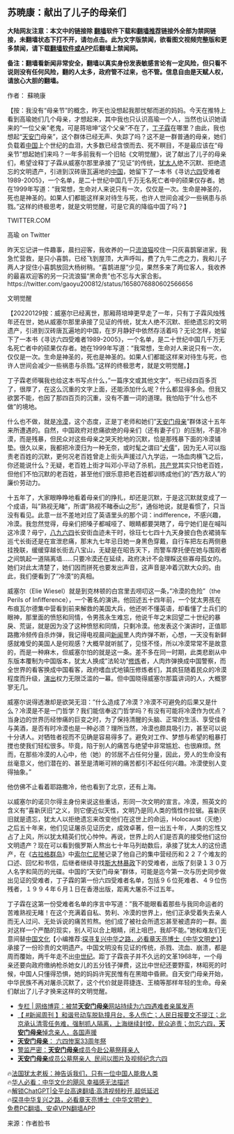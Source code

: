  <!-- 面包屑导航 --> <h2>苏暁康：献出了儿子的母亲们</h2> <p class="notice"><b>大陆网友注意：本文中的链接除 <a href="https://github.com/bannedbook/fanqiang" >翻墙</a>软件下载和<a href="https://github.com/killgcd/justmysocks/blob/master/README.md">翻墙推荐</a>链接外全部为禁网链接，未翻墙状态下打不开，请勿点击。此为文字版禁闻，欲看图文视频完整版和更多禁闻，请下载<a href="https://github.com/bannedbook/fanqiang">翻墙软件或APP</a>后翻墙上禁闻网。</p><p>备注：翻墙看新闻非常安全，翻墙以真实身份发表敏感言论有一定风险，但只看不说则没有任何风险，翻的人太多，政府管不过来，也不管。信息自由是天赋人权，请放心大胆的翻墙。</b></p>  <div class="entry"> <p>作者： 蘇暁康</p> <p>【按：我没有“母亲节”的概念，昨天也没想起我那忧郁而逝的妈妈。今天在推特上看到高瑜她们几个母亲，才想起来，其中我也只认识高瑜一个人，当然也认识她请来的“一位父亲”老鬼，可是蒋培坤“这个父亲”不在了，<a href="https://www.bannedbook.org/bnews/tag/%e4%b8%81%e5%ad%90%e9%9c%96/" class="st_tag internal_tag" rel="tag" title="标签 丁子霖 下的日志">丁子霖</a>在哪里？由此，我也想起“<a href="https://www.bannedbook.org/bnews/tag/%e5%a4%a9%e5%ae%89%e9%97%a8/" class="st_tag internal_tag" rel="tag" title="标签 天安门 下的日志">天安门</a>母亲”，这个群体已经无声、失踪了吗？这不是一群普通的母亲，她们负载着<span class='wp_keywordlink_affiliate'><a href="https://www.bannedbook.org/" title="中国" target="_blank">中国</a></span>上个世纪的血泪，大多数已经含恨而去、死不瞑目，不是最应该在“母亲节”想起她们来吗？一年多前我有一个旧帖《文明觉醒》，说了献出了儿子的母亲们，希望诠释丁子霖从威塞尔那里承接了“见证”的传统，<a href="https://www.bannedbook.org/bnews/tag/%e7%8a%b9%e5%a4%aa%e4%ba%ba/" class="st_tag internal_tag" rel="tag" title="标签 犹太人 下的日志">犹太人</a>绝不沉默、拒绝遗忘的文明遗产，引进到汉砖唐瓦遍地的<a href="https://www.bannedbook.org/bnews/tag/%E4%B8%AD%E5%9B%BD/" class="st_tag internal_tag" rel="tag" title="标签 中国 下的日志">中国</a>，她留下了一本书《寻访<span class='wp_keywordlink'><a href="https://www.bannedbook.org/forum2/topic2509.html" title="《中国六四真相》" target="_blank">六四</a></span>受难者1989-2005》，一个名单，是二十世纪中国几千万无名死亡者中的硕果仅存者。她在1999年写道：“我常想，生命对人来说只有一次，仅仅是一次。生命是神圣的，死也是神圣的。如果人们都能这样来对待生与死，也许人世间会减少一些祸患与杀戮。”这样的终极思考，就是文明觉醒，可是它真的降临中国了吗？】</p> <p>TWITTER.COM</p> <p>高瑜 on Twitter</p> <p>昨天忘记讲一件趣事，晨扫迎客，我收养的一只<a href="https://www.bannedbook.org/bnews/tag/%E6%B5%81%E6%B5%AA%E7%8C%AB/" class="st_tag internal_tag" rel="tag" title="标签 流浪猫 下的日志">流浪猫</a>咬住一只灰喜鹊窜进家，我急忙营救，是只小喜鹊，已经飞到屋顶，大声呼叫，费了九牛二虎之力，我和儿子两人才捉住小喜鹊放回大杨树稍。“喜鹊进屋”少见，果然多来了两位客人，我收养的最喜欢迎客的另一只流浪猫“黑命贵”也不忘与大家合影。 https://twitter.com/gaoyu200812/status/1658076880602566656</p> <p>文明觉醒</p> <p>【20220129按：威塞尔已经离世，那厢蒋培坤更早走了一年，只有丁子霖风烛残年还在世，她从威塞尔那里承接了见证的传统，犹太人绝不沉默、拒绝遗忘的文明遗产，引进到汉砖唐瓦遍地的中国，在岁月静好中依然存活着吗？无论怎样，她留下了一本书《寻访六四受难者1989-2005》，一个名单，是二十世纪中国几千万无名死亡者中的硕果仅存者。她在1999年写道：“我常想，生命对人来说只有一次，仅仅是一次。生命是神圣的，死也是神圣的。如果人们都能这样来对待生与死，也许人世间会减少一些祸患与杀戮。”这样的终极思考，就是文明觉醒。】</p> <p>丁子霖老师嘱我也给这本书写点什么，&#8221;一篇序文或其他文字&#8221;，书已经四百多页了，很厚了，在这么沉重的文字上面，还能添加什么呢？什么都显得多余。但我又欲罢不能，也因了那四百页的沉重，没有不置一词的道理。我怕陷于&#8221;什么也不做&#8221;的境地。</p>  <p>什么也不做，就是<a href="https://www.bannedbook.org/bnews/tag/%E5%86%B7%E6%BC%A0/" class="st_tag internal_tag" rel="tag" title="标签 冷漠 下的日志">冷漠</a>，这个态度，正是丁老师和她们&#8221;<a href="https://www.bannedbook.org/bnews/tag/%e5%a4%a9%e5%ae%89%e9%97%a8%e6%af%8d%e4%ba%b2/" class="st_tag internal_tag" rel="tag" title="标签 天安门母亲 下的日志">天安门母亲</a>&#8221;群体这十五年来所遭遇的。自然，中国政府对悲痛欲绝的母亲们（还有妻子们）的压制，不是冷漠，而是残暴，但民众对这些母亲之哭天抢地的沉默，恰是那残暴下面的冷漠铺垫。很久以来，我都把冷漠归为一种无奈，或时髦之谓曰&#8221;<span class='wp_keywordlink'><a href="https://www.bannedbook.org/forum2/topic141.html" title="《犬儒病》胡平 著" target="_blank">犬儒</a></span>&#8221;，因为无人可以指责老百姓的沉默，更何况老百姓曾走上街头声援过八九学运，一场血肉横飞之后，你还能说什么？无疑，老百姓上街才叫邓小平动了杀机，<a href="https://www.bannedbook.org/bnews/tag/%e5%85%b1%e4%ba%a7%e5%85%9a/" class="st_tag internal_tag" rel="tag" title="标签 共产党 下的日志">共产党</a>其实只怕老百姓，但他们不怕沉默的老百姓，甚至他们很乐意把老百姓都训练成他们的&#8221;西方敌人&#8221;的廉价劳动力。</p> <p>十五年了，大家眼睁睁地看着母亲们的挣扎，却还是沉默，于是这沉默就变成了一个成语，叫&#8221;熟视无睹&#8221;，所谓&#8221;熟视不睹泰山之形&#8221;，通俗地说，就是看惯了，只当没有看见。此意一丝不差地对应了英语里头的那个词：indifference，不感兴趣，冷漠。我忽然觉得，母亲们把嗓子都喊哑了、眼睛都要哭瞎了，毋宁她们是在喊叫这冷漠？毋宁，<span class='wp_keywordlink'><a href="https://www.bannedbook.org/forum2/topic2509.html" title="八九六四天安门禁书禁片特辑" target="_blank">八九六四</a></span>长安街血迹未干时，徐玨七七四十九天身披白色衣裙骑车巡弋长街还是在宣泄悲痛，那末九七年忌日她一身黑色穿戴，自行车把左右两侧悬挂挽联，缓缓穿越长街去八宝山，无疑是在昭告天下，而警车摩托便在她与围观者之间筑起一道隔离墙……只要冷漠还在延续，政府决计不会理睬这些寡母孤女的。她们对此太清楚了，她们因而拼死也要发出声音，这声音是冲着沉默大众的。由此，我们便看到了&#8221;冷漠&#8221;的真相。</p> <p>威塞尔（Elie Wiesel）就是到克林顿的白宫里去唠叨这一条，&#8221;冷漠的危险&#8221;（the Perils of Infifference），一个著名的演讲。他回述五十四年前，一个犹太男孩在布痕瓦尔德集中营看到前来解救的美国大兵，他还听不懂英语，却看懂了士兵们的眼神，那里面的愤怒和同情，令男孩永生难忘，他说千年之末回望二十世纪的暴戾、荒诞，就是因为没了这种愤怒和同情，只剩冷漠。他发表这个演讲时，正值耶路撒冷频传自杀炸弹，我记得电视晨间<span class='wp_keywordlink_affiliate'><a href="https://www.bannedbook.org/" title="新闻">新闻</a></span>里人肉炸弹不断，心想，一天没有新鲜感就难受的美国人是何观感？大概早就听腻了，见怪不怪，所以冷漠常常不是故意的，而是一种麻木，但威塞尔怕的就是这一条。差不多在同一时期，此类悲剧从中东版本覆制为中国版本，犹太人换成&#8221;法轮功&#8221;<span class='wp_keywordlink'><a href="https://www.qi-gong.me/" title="气功修炼网" target="_blank">修炼</a></span>者，人肉炸弹换成中国警察，而全世界的看客换成中国看客，政府嗜血式地镇压修炼者们，其疯狂随着民众的冷漠程度而升级，<span class='wp_keywordlink_affiliate'><a href="https://zh-cn.shenyunperformingarts.org/" title="演出" target="_blank">演出</a></span>权力无限泛滥的一幕。但中国晓得威塞尔那篇讲词的人，大概寥寥无几。</p> <p>威塞尔说得透澈却是欲哭无泪：&#8221;什么造成了冷漠？冷漠不可避免的后果又是什么？冷漠是不是一门哲学？我们能信奉这门哲学吗？有没有可能将冷漠作为优点？当身边的世界历经惨痛的巨变之时，为了保持清醒的头脑、正常的生活、享受佳肴与美酒，是否有时冷漠也是一种必须？理所当然，冷漠也颇具吸引力，甚至可以说十分诱人。对牺牲者视而不见确是容易得多了。避免对工作、梦想与希望的粗暴打搅也使我们轻松很多。毕竟，陷于别人的痛苦与绝望中非常尴尬、也很麻烦。然而，在那些冷漠的人心中，他（她）的邻居不占任何分量，因此，旁人的生命没有丝毫意义，他们潜在的、甚至是清晰可辨的痛苦都引不起任何兴趣。冷漠使别人变得抽象。&#8221;</p>  <p>他仿佛不止看着耶路撒冷，他也看到了北京，还有上海。</p> <p>以威塞尔的诺贝尔得主身份来说这些重话，形同一次文明的宣言。冷漠，照英文的含义有&#8221;喜新厌旧&#8221;之义，则它便近似天性，文明乃是同人类的惰性作拉锯。喜新厌旧就是遗忘，犹太人以拒绝遗忘来改变他们在这世上的命运，Holocaust（灭绝）之后五十年来，他们见证屠杀见证历史，成效卓著，但一出五十年，人类的忘性又占了上风，所以犹太精英们忧心忡忡。再说，世界上的人们是否真的接受他们这份文明遗产？现在可以看到俄罗斯人熬出七十年马列劫数后，承接了犹太人的这份遗产，在《<span class='wp_keywordlink'><a href="https://www.bannedbook.org/forum2/topic1625.html" title="索尔仁尼琴《古拉格群岛》" target="_blank">古拉格群岛</a></span>》中<span class='wp_keywordlink'><a href="https://www.bannedbook.org/forum2/topic1625.html" title="索尔仁尼琴《古拉格群岛》" target="_blank">索尔仁尼琴</a></span>记录了他自己的集中营经历和２２７个难友的口述、回忆和书信，后继者继续寻找<span class='wp_keywordlink'><a href="https://www.bannedbook.org/forum2/topic1256.html" title="斯大林（上、中、下册）" target="_blank">斯大林</a></span><span class='wp_keywordlink'><a href="https://www.bannedbook.org/forum11/topic276.html" title="禁片：评中国共产党的暴政" target="_blank">暴政</a></span>下的受难者，出版了刻录１３０万人名字和简历的光碟。中国的&#8221;天安门母亲&#8221;群体，可能是迄今第一次与历史同步做出见证的受难者，丁子霖的第一份六四受难者名单，包括９６位死难者、４９位伤残者，１９９４年６月１日在香港出版，距离大屠杀不过五年。</p> <p>丁子霖在这第一份受难者名单的序言中写道：&#8221;我不能眼看着那些与我同命运者的苦难熟视无睹！在这个充满着自私、势利、冷漠的世界上，他们正承受着失去亲人而无人过问、无处诉说的痛苦煎熬。他们成了被社会所遗忘甚至被遗弃的一群。面对这样一个严酷的现实，别人可以合上眼睛，闭上咀巴，我却不能。&#8221;她和难友们无意间替<span class='wp_keywordlink'><a href="https://www.bannedbook.org/forum24/" title="国学传统文化" target="_blank">中国文化</a></span>【小编推荐:<a href='https://www.bannedbook.org/bnews/comments/20220808/1768773.html' target='_blank'>探寻复兴中华之路，必看章天亮博士《中华文明史》</a>】承接了一份珍贵的文明遗产。中国文明没有见证的传统，杀戮、流血、崩溃，都是周而覆始，两千年走不出<a href="https://www.bannedbook.org/bnews/tag/%e4%b8%ad%e4%b8%96%e7%ba%aa/" class="st_tag internal_tag" rel="tag" title="标签 中世纪 下的日志">中世纪</a>。距丁子霖丧子并不久远的文革1968年，一个母亲还要向政府缴纳枪杀她女儿的五分钱子弹费，这比中世纪还要野蛮，林昭死的时候，中国人只懂得恐惧，她的妈妈许宪民惟有在黑暗中昏厥。自天安门母亲开始，中华民族不再对屠杀沉默了，这个代价就是蒋捷连、王楠等那样年轻的生命。母亲们献出了儿子才换来这样的文明觉醒。</p> <!--<div id="taboola-mid-1"></div>--><ul class='op-related-articles' title='相关阅读'> <li><a href='https://www.bannedbook.org/bnews/ssgc/20220609/1743335.html' target='_blank'>专栏 | 网络博弈：被禁<b>天安门母亲</b>网站持续为六四遇难者亲属发声</a></li> <li><a href='https://www.bannedbook.org/bnews/bannedvideo/20220605/1741979.html' target='_blank'>【 #新闻周刊 】和谐号动车脱轨撞月台，多人伤亡；人民日报要文不提江；北京承认清零任务难，强制抓人隔离，上海继续封控，民众追责；勿忘六四，<b>天安门母亲</b>悼念亲人，各国声援</a></li> <li><a href='https://www.bannedbook.org/bnews/baitai/20220605/1741956.html' target='_blank'><b>天安门母亲</b>： 六四惨案33周年祭</a></li> <li><a href='https://www.bannedbook.org/bnews/headline/20220604/1741634.html' target='_blank'>警监严密：<b>天安门母亲</b>成员今赴公墓祭拜亲人</a></li> <li><a href='https://www.bannedbook.org/bnews/ssgc/20220604/1741597.html' target='_blank'><b>天安门母亲</b>成员公墓祭亲人  民间以图片及视频纪念六四</a></li> </ul> <p class="texttj"> 🔥<a href="https://www.bannedbook.org/bnews/ssgc/20230219/1850782.html" target="_blank">法国犹太老板：神告诉我们，只有一位中国人能救人类</a><br/> 🔥<a href="https://www.bannedbook.org/bnews/comments/20220220/1694796.html" target="_blank">华人必看：中华文化的飓风 幸福感无法描述</a><br/> 🔥<a href="https://github.com/bannedbook/fanqiang/wiki/V2ray%E6%9C%BA%E5%9C%BA" target="_blank">解锁ChatGPT|全平台高速翻墙:高清视频秒开,超低延迟</a><br/> 🔥<a href="https://www.bannedbook.org/bnews/comments/20220808/1768773.html" target="_blank">探寻中华复兴之路，必看章天亮博士《中华文明史》</a><br/> <a href="https://github.com/bannedbook/fanqiang/wiki/%E7%A6%81%E9%97%BB%E7%BD%91%E5%AE%89%E5%8D%93%E7%BF%BB%E5%A2%99%E6%96%B0%E9%97%BBAPP" target="_blank">免费PC翻墙、安卓VPN翻墙APP</a><br/> </p> <p class="src-info">来源：作者脸书 </p><a name='sharetosocial'></a> <div style="margin-bottom:5px;padding-bottom:5px;clear:both"> <div id="archive-pix-1" class="banner-ads"> <!-- AuctionX Display platform tag START --> <div id="27602x728x90x621x_ADSLOT1" clicktrack="%%CLICK_URL_ESC%%"></div>  <!-- AuctionX Display platform tag END --> </div> <div id="archive-pix-2" class="banner-ads"> <!-- AuctionX Display platform tag START --> <div id="27556x300x250x621x_ADSLOT1" clicktrack="%%CLICK_URL_ESC%%" style="margin:0 auto;text-align:center"></div>  <!-- AuctionX Display platform tag END --> </div> </div>  <div id="archive-pix-1" class="banner-ads"> <!-- AuctionX Display platform tag START --> <div id="27603x728x90x621x_ADSLOT1" clicktrack="%%CLICK_URL_ESC%%"></div>  <!-- AuctionX Display platform tag END --> </div> </div><!--END ENTRY--> 